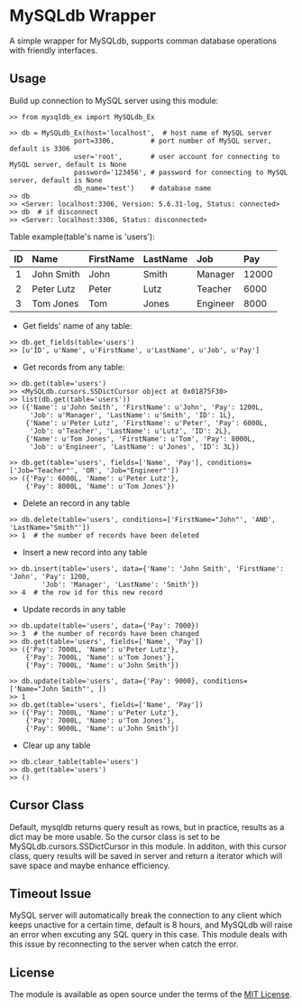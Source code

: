 # MySQLdb Wrapper
A simple wrapper for MySQLdb, supports comman database operations with friendly interfaces.

## Usage
Build up connection to MySQL server using this module: 
```
>> from mysqldb_ex import MySQLdb_Ex

>> db = MySQLdb_Ex(host='localhost',  # host name of MySQL server
                port=3306,         # port number of MySQL server, default is 3306
                user='root',       # user account for connecting to MySQL server, default is None
                password='123456', # password for connecting to MySQL server, default is None
                db_name='test')    # database name
>> db
>> <Server: localhost:3306, Version: 5.6.31-log, Status: connected>
>> db  # if disconnect
>> <Server: localhost:3306, Status: disconnected>
```

Table example(table's name is 'users'):

| ID |    Name    | FirstName | LastName |    Job   |  Pay  |
|:--:|:-----------|:----------|:---------|:---------|:------|
| 1  | John Smith | John      | Smith    | Manager  | 12000 |
| 2  | Peter Lutz | Peter     | Lutz     | Teacher  | 6000  |
| 3  | Tom Jones  | Tom       | Jones    | Engineer | 8000  |

* Get fields' name of any table:
```
>> db.get_fields(table='users')
>> [u'ID', u'Name', u'FirstName', u'LastName', u'Job', u'Pay']
```

* Get records from any table:
```
>> db.get(table='users')
>> <MySQLdb.cursors.SSDictCursor object at 0x01875F30>
>> list(db.get(table='users'))
>> ({'Name': u'John Smith', 'FirstName': u'John', 'Pay': 1200L, 
     'Job': u'Manager', 'LastName': u'Smith', 'ID': 1L}, 
    {'Name': u'Peter Lutz', 'FirstName': u'Peter', 'Pay': 6000L, 
     'Job': u'Teacher', 'LastName': u'Lutz', 'ID': 2L}, 
    {'Name': u'Tom Jones', 'FirstName': u'Tom', 'Pay': 8000L, 
     'Job': u'Engineer', 'LastName': u'Jones', 'ID': 3L})

>> db.get(table='users', fields=['Name', 'Pay'], conditions=['Job="Teacher"', 'OR', 'Job="Engineer"'])
>> ({'Pay': 6000L, 'Name': u'Peter Lutz'}, 
    {'Pay': 8000L, 'Name': u'Tom Jones'})
```

* Delete an record in any table
```
>> db.delete(table='users', conditions=['FirstName="John"', 'AND', 'LastName="Smith"'])
>> 1  # the number of records have been deleted
```

* Insert a new record into any table
```
>> db.insert(table='users', data={'Name': 'John Smith', 'FirstName': 'John', 'Pay': 1200, 
        'Job': 'Manager', 'LastName': 'Smith'})
>> 4  # the row id for this new record
```

* Update records in any table
```
>> db.update(table='users', data={'Pay': 7000})
>> 3  # the number of records have been changed
>> db.get(table='users', fields=['Name', 'Pay'])
>> ({'Pay': 7000L, 'Name': u'Peter Lutz'}, 
    {'Pay': 7000L, 'Name': u'Tom Jones'}, 
    {'Pay': 7000L, 'Name': u'John Smith'})

>> db.update(table='users', data={'Pay': 9000}, conditions=['Name="John Smith"', ])
>> 1
>> db.get(table='users', fields=['Name', 'Pay'])
>> ({'Pay': 7000L, 'Name': u'Peter Lutz'}, 
    {'Pay': 7000L, 'Name': u'Tom Jones'}, 
    {'Pay': 9000L, 'Name': u'John Smith'})
```

* Clear up any table
```
>> db.clear_table(table='users')
>> db.get(table='users')
>> ()
```

## Cursor Class
Default, mysqldb returns query result as rows, but in practice, results as a dict may be more usable. So the cursor class is set to be MySQLdb.cursors.SSDictCursor in this module. In additon, with this cursor class, query results will be saved in server and return a iterator which will save space and maybe enhance efficiency.

## Timeout Issue
MySQL server will automatically break the connection to any client which keeps unactive for a certain time, default is 8 hours, and MySQLdb will raise an error when excuting any SQL query in this case. This module deals with this issue by reconnecting to the server when catch the error.

## License
The module is available as open source under the terms of the [MIT License](https://opensource.org/licenses/MIT).

